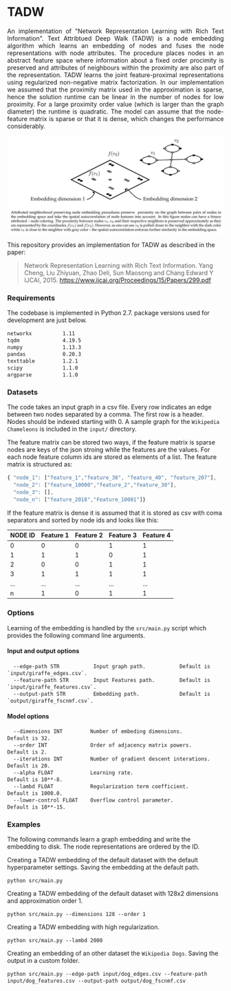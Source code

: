TADW
============================================
<p align="justify">
An implementation of "Network Representation Learning with Rich Text Information". Text Attribtued Deep Walk (TADW) is a node embedding algorithm which learns an embedding of nodes and fuses the node representations with node attributes. The procedure places nodes in an abstract feature space where information about a fixed order procimity is preserved and attributes of neighbours within the proximity are also part of the representation. TADW learns the joint feature-proximal representations using regularized non-negative matrix factorization. In our implementation we assumed that the proximity matrix used in the approximation is sparse, hence the solution runtime can be linear in the number of nodes for low proximity. For a large proximity order value (which is larger than the graph diameter) the runtime is quadratic. The model can assume that the node-feature matrix is sparse or that it is dense, which changes the performance considerably.
  
<div style="text-align:center"><img src ="fscnmf.png" ,width=720/></div>

This repository provides an implementation for TADW as described in the paper:
> Network Representation Learning with Rich Text Information.
> Yang Cheng, Liu Zhiyuan, Zhao Deli, Sun Maosong and Chang Edward Y
> IJCAI, 2015.
> https://www.ijcai.org/Proceedings/15/Papers/299.pdf


### Requirements

The codebase is implemented in Python 2.7. package versions used for development are just below.
```
networkx          1.11
tqdm              4.19.5
numpy             1.13.3
pandas            0.20.3
texttable         1.2.1
scipy             1.1.0
argparse          1.1.0
```

### Datasets

The code takes an input graph in a csv file. Every row indicates an edge between two nodes separated by a comma. The first row is a header. Nodes should be indexed starting with 0. A sample graph for the `Wikipedia Chameleons` is included in the  `input/` directory. 

The feature matrix can be stored two ways, if the feature matrix is sparse nodes are keys of the json stroing while the features are the values. For each node feature column ids are stored as elements of a list. The feature matrix is structured as:

```javascript
{ "node_1": ["feature_1","feature_38", "feature_40", "feature_207"],
  "node_2": ["feature_10000","feature_2","feature_30"],
  "node_3": [],
  "node_n": ["feature_2018","Feature_10001"]}
```
If the feature matrix is dense it is assumed that it is stored as csv with coma separators and sorted by node ids and looks like this:

| NODE ID| Feature 1 | Feature 2 | Feature 3 | Feature 4  |
| --- | --- | --- | --- |--- |
| 0 | 0 |0 |1 |1 |
| 1 | 1 |1 |0 |1 |
| 2 | 0 |0 |1 |1 |
| 3 | 1 |1 |1 |1 |
| ... | ... |... |... |... |
| n | 1 |0 |1 |1 |

### Options

Learning of the embedding is handled by the `src/main.py` script which provides the following command line arguments.

#### Input and output options

```
  --edge-path STR           Input graph path.           Default is `input/giraffe_edges.csv`.
  --feature-path STR        Input Features path.        Default is `input/giraffe_features.csv`.
  --output-path STR         Embedding path.             Default is `output/giraffe_fscnmf.csv`.
```

#### Model options

```
  --dimensions INT         Number of embeding dimensions.                     Default is 32.
  --order INT              Order of adjacency matrix powers.                  Default is 2.
  --iterations INT         Number of gradient descent interations.            Default is 20.
  --alpha FLOAT            Learning rate.                                     Default is 10**-8.
  --lambd FLOAT            Regularization term coefficient.                   Default is 1000.0.  
  --lower-control FLOAT    Overflow control parameter.                        Default is 10**-15.  
```

### Examples

The following commands learn a graph embedding and write the embedding to disk. The node representations are ordered by the ID.

Creating a TADW embedding of the default dataset with the default hyperparameter settings. Saving the embedding at the default path.

```
python src/main.py
```
Creating a TADW embedding of the default dataset with 128x2 dimensions and approximation order 1.

```
python src/main.py --dimensions 128 --order 1
```

Creating a TADW  embedding with high regularization.

```
python src/main.py --lambd 2000
```

Creating an embedding of an other dataset the `Wikipedia Dogs`. Saving the output in a custom folder.

```
python src/main.py --edge-path input/dog_edges.csv --feature-path input/dog_features.csv --output-path output/dog_fscnmf.csv
```
